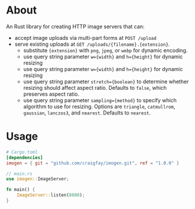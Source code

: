 # About
An Rust library for creating HTTP image servers that can:
* accept image uploads via multi-part forms at `POST /upload`
* serve existing uploads at `GET /uploads/{filename}.{extension}`.
  * substitute `{extension}` with `png`, `jpeg`, or `webp` for dynamic encoding.
  * use query string parameter `w={width}` and `h={height}` for dynamic resizing
  * use query string parameter `w={width}` and `h={height}` for dynamic resizing
  * use query string parameter `stretch={boolean}` to determine whether resizing
  should affect aspect ratio. Defaults to `false`, which preserves aspect ratio.
  * use query string parameter `sampling={method}` to specify which algorithm to
  use for resizing. Options are `triangle`, `catmullrom`, `gaussian`, `lanczos3`, and `nearest`. Defaults to `nearest`.

# Usage

```toml
# Cargo.toml
[dependencies]
imogen = { git = "github.com/craigfay/imogen.git", ref = "1.0.0" }
```

```rust
// main.rs
use imogen::ImageServer;

fn main() {
    ImageServer::listen(8080);
}
```
